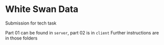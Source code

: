 # White Swan Data

Submission for tech task

Part 01 can be found in `server`, part 02 is in `client`
Further instructions are in those folders
